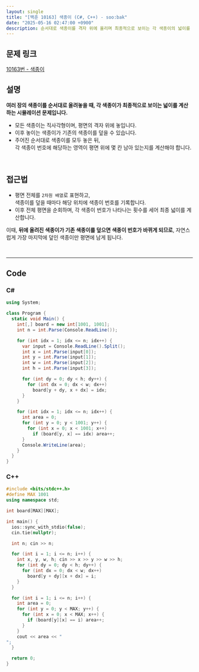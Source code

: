 ```yaml
---
layout: single
title: "[백준 10163] 색종이 (C#, C++) - soo:bak"
date: "2025-05-16 02:47:00 +0900"
description: 순서대로 색종이를 격자 위에 올리며 최종적으로 보이는 각 색종이의 넓이를 계산하는 백준 10163번 색종이 문제의 C# 및 C++ 풀이 및 해설
---
```


## 문제 링크
[10163번 - 색종이](https://www.acmicpc.net/problem/10163)

## 설명

**여러 장의 색종이를 순서대로 올려놓을 때, 각 색종이가 최종적으로 보이는 넓이를 계산하는 시뮬레이션 문제입니다.**

- 모든 색종이는 직사각형이며, 평면의 격자 위에 놓입니다.
- 이후 놓이는 색종이가 기존의 색종이를 덮을 수 있습니다.
- 주어진 순서대로 색종이를 모두 놓은 뒤,<br>
  각 색종이 번호에 해당하는 영역이 평면 위에 몇 칸 남아 있는지를 계산해야 합니다.

<br>

## 접근법

- 평면 전체를 `2차원 배열`로 표현하고,<br>
  색종이를 덮을 때마다 해당 위치에 색종이 번호를 기록합니다.
- 이후 전체 평면을 순회하며, 각 색종이 번호가 나타나는 횟수를 세어 최종 넓이를 계산합니다.

이때, **뒤에 올려진 색종이가 기존 색종이를 덮으면 색종이 번호가 바뀌게 되므로**,
자연스럽게 가장 마지막에 덮인 색종이만 평면에 남게 됩니다.

<br>

---

## Code

### C#

````csharp
using System;

class Program {
  static void Main() {
    int[,] board = new int[1001, 1001];
    int n = int.Parse(Console.ReadLine());

    for (int idx = 1; idx <= n; idx++) {
      var input = Console.ReadLine().Split();
      int x = int.Parse(input[0]);
      int y = int.Parse(input[1]);
      int w = int.Parse(input[2]);
      int h = int.Parse(input[3]);

      for (int dy = 0; dy < h; dy++) {
        for (int dx = 0; dx < w; dx++)
          board[y + dy, x + dx] = idx;
      }
    }

    for (int idx = 1; idx <= n; idx++) {
      int area = 0;
      for (int y = 0; y < 1001; y++) {
        for (int x = 0; x < 1001; x++)
          if (board[y, x] == idx) area++;
      }
      Console.WriteLine(area);
    }
  }
}
````

### C++

````cpp
#include <bits/stdc++.h>
#define MAX 1001
using namespace std;

int board[MAX][MAX];

int main() {
  ios::sync_with_stdio(false);
  cin.tie(nullptr);

  int n; cin >> n;

  for (int i = 1; i <= n; i++) {
    int x, y, w, h; cin >> x >> y >> w >> h;
    for (int dy = 0; dy < h; dy++) {
      for (int dx = 0; dx < w; dx++)
        board[y + dy][x + dx] = i;
    }
  }

  for (int i = 1; i <= n; i++) {
    int area = 0;
    for (int y = 0; y < MAX; y++) {
      for (int x = 0; x < MAX; x++) {
        if (board[y][x] == i) area++;
      }
    }
    cout << area << "
";
  }

  return 0;
}
````
